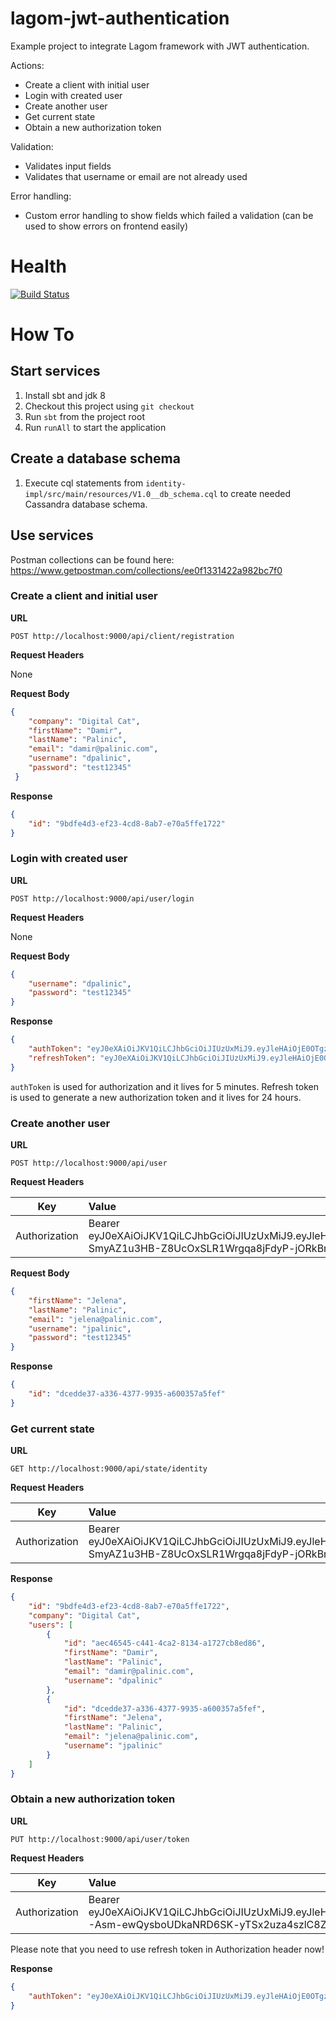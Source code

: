 # lagom-jwt-authentication

Example project to integrate Lagom framework with JWT authentication.

Actions:
- Create a client with initial user
- Login with created user
- Create another user
- Get current state
- Obtain a new authorization token

Validation:
- Validates input fields
- Validates that username or email are not already used

Error handling:
- Custom error handling to show fields which failed a validation (can be used to show errors on frontend easily)

# Health 
[![Build Status](https://travis-ci.org/dpalinic/public-transportation-services.svg?branch=master)](https://travis-ci.org/dpalinic/public-transportation-services)

# How To

## Start services

1. Install sbt and jdk 8
2. Checkout this project using `git checkout`
3. Run `sbt` from the project root
4. Run `runAll` to start the application

## Create a database schema

1. Execute cql statements from `identity-impl/src/main/resources/V1.0__db_schema.cql` to create needed Cassandra database schema.
 
## Use services
 
Postman collections can be found here: https://www.getpostman.com/collections/ee0f1331422a982bc7f0

### Create a client and initial user

**URL**

`POST http://localhost:9000/api/client/registration`

**Request Headers**

None

**Request Body**
```json
{
    "company": "Digital Cat",
    "firstName": "Damir",
    "lastName": "Palinic",
    "email": "damir@palinic.com",
    "username": "dpalinic",
    "password": "test12345"
 }
```

**Response**
```json
{
    "id": "9bdfe4d3-ef23-4cd8-8ab7-e70a5ffe1722"
}
```

### Login with created user

**URL**

`POST http://localhost:9000/api/user/login`

**Request Headers**

None

**Request Body**
```json
{
	"username": "dpalinic",
	"password": "test12345"
}
```

**Response**
```json
{
    "authToken": "eyJ0eXAiOiJKV1QiLCJhbGciOiJIUzUxMiJ9.eyJleHAiOjE0OTgzMDQyMjMsImlhdCI6MTQ5ODMwMzkyMywiY2xpZW50SWQiOiI5YmRmZTRkMy1lZjIzLTRjZDgtOGFiNy1lNzBhNWZmZTE3MjIiLCJ1c2VySWQiOiJhZWM0NjU0NS1jNDQxLTRjYTItODEzNC1hMTcyN2NiOGVkODYiLCJ1c2VybmFtZSI6ImRwYWxpbmljIiwiaXNSZWZyZXNoVG9rZW4iOmZhbHNlfQ.nVmQKB_94JPEL9-SmyAZ1u3HB-Z8UcOxSLR1Wrgqa8jFdyP-jORkBrWVMBkkeH7i8ypnHNw5Duxc5hwlpWIaZQ",
    "refreshToken": "eyJ0eXAiOiJKV1QiLCJhbGciOiJIUzUxMiJ9.eyJleHAiOjE0OTgzOTAzMjMsImlhdCI6MTQ5ODMwMzkyMywiY2xpZW50SWQiOiI5YmRmZTRkMy1lZjIzLTRjZDgtOGFiNy1lNzBhNWZmZTE3MjIiLCJ1c2VySWQiOiJhZWM0NjU0NS1jNDQxLTRjYTItODEzNC1hMTcyN2NiOGVkODYiLCJ1c2VybmFtZSI6ImRwYWxpbmljIiwiaXNSZWZyZXNoVG9rZW4iOnRydWV9.I-Asm-ewQysboUDkaNRD6SK-yTSx2uza4szlC8ZLw8gZgnuSaXMKu86Ab-swMSnOjU_ubm6-73D55ydwM28e1w"
}
```

`authToken` is used for authorization and it lives for 5 minutes. Refresh token is used to generate a new authorization token and it lives for 24 hours.

### Create another user

**URL**

`POST http://localhost:9000/api/user`

**Request Headers**

| Key           | Value        |
| --------------|:-------------|
| Authorization | Bearer eyJ0eXAiOiJKV1QiLCJhbGciOiJIUzUxMiJ9.eyJleHAiOjE0OTgzMDQyMjMsImlhdCI6MTQ5ODMwMzkyMywiY2xpZW50SWQiOiI5YmRmZTRkMy1lZjIzLTRjZDgtOGFiNy1lNzBhNWZmZTE3MjIiLCJ1c2VySWQiOiJhZWM0NjU0NS1jNDQxLTRjYTItODEzNC1hMTcyN2NiOGVkODYiLCJ1c2VybmFtZSI6ImRwYWxpbmljIiwiaXNSZWZyZXNoVG9rZW4iOmZhbHNlfQ.nVmQKB_94JPEL9-SmyAZ1u3HB-Z8UcOxSLR1Wrgqa8jFdyP-jORkBrWVMBkkeH7i8ypnHNw5Duxc5hwlpWIaZQ |

**Request Body**
```json
{
	"firstName": "Jelena",
	"lastName": "Palinic",
	"email": "jelena@palinic.com",
	"username": "jpalinic",
	"password": "test12345"
}
```

**Response**
```json
{
    "id": "dcedde37-a336-4377-9935-a600357a5fef"
}
```

### Get current state

**URL**

`GET http://localhost:9000/api/state/identity`

**Request Headers**

| Key           | Value        |
| --------------|:-------------|
| Authorization | Bearer eyJ0eXAiOiJKV1QiLCJhbGciOiJIUzUxMiJ9.eyJleHAiOjE0OTgzMDQyMjMsImlhdCI6MTQ5ODMwMzkyMywiY2xpZW50SWQiOiI5YmRmZTRkMy1lZjIzLTRjZDgtOGFiNy1lNzBhNWZmZTE3MjIiLCJ1c2VySWQiOiJhZWM0NjU0NS1jNDQxLTRjYTItODEzNC1hMTcyN2NiOGVkODYiLCJ1c2VybmFtZSI6ImRwYWxpbmljIiwiaXNSZWZyZXNoVG9rZW4iOmZhbHNlfQ.nVmQKB_94JPEL9-SmyAZ1u3HB-Z8UcOxSLR1Wrgqa8jFdyP-jORkBrWVMBkkeH7i8ypnHNw5Duxc5hwlpWIaZQ |

**Response**

```json
{
    "id": "9bdfe4d3-ef23-4cd8-8ab7-e70a5ffe1722",
    "company": "Digital Cat",
    "users": [
        {
            "id": "aec46545-c441-4ca2-8134-a1727cb8ed86",
            "firstName": "Damir",
            "lastName": "Palinic",
            "email": "damir@palinic.com",
            "username": "dpalinic"
        },
        {
            "id": "dcedde37-a336-4377-9935-a600357a5fef",
            "firstName": "Jelena",
            "lastName": "Palinic",
            "email": "jelena@palinic.com",
            "username": "jpalinic"
        }
    ]
}
```

### Obtain a new authorization token

**URL**

`PUT http://localhost:9000/api/user/token`

**Request Headers**

| Key           | Value        |
| --------------|:-------------|
| Authorization | Bearer eyJ0eXAiOiJKV1QiLCJhbGciOiJIUzUxMiJ9.eyJleHAiOjE0OTgzOTAzMjMsImlhdCI6MTQ5ODMwMzkyMywiY2xpZW50SWQiOiI5YmRmZTRkMy1lZjIzLTRjZDgtOGFiNy1lNzBhNWZmZTE3MjIiLCJ1c2VySWQiOiJhZWM0NjU0NS1jNDQxLTRjYTItODEzNC1hMTcyN2NiOGVkODYiLCJ1c2VybmFtZSI6ImRwYWxpbmljIiwiaXNSZWZyZXNoVG9rZW4iOnRydWV9.I-Asm-ewQysboUDkaNRD6SK-yTSx2uza4szlC8ZLw8gZgnuSaXMKu86Ab-swMSnOjU_ubm6-73D55ydwM28e1w |


Please note that you need to use refresh token in Authorization header now!

**Response**

```json
{
    "authToken": "eyJ0eXAiOiJKV1QiLCJhbGciOiJIUzUxMiJ9.eyJleHAiOjE0OTgzMDQ2NDAsImlhdCI6MTQ5ODMwNDM0MCwiY2xpZW50SWQiOiI5YmRmZTRkMy1lZjIzLTRjZDgtOGFiNy1lNzBhNWZmZTE3MjIiLCJ1c2VySWQiOiJhZWM0NjU0NS1jNDQxLTRjYTItODEzNC1hMTcyN2NiOGVkODYiLCJ1c2VybmFtZSI6ImRwYWxpbmljIiwiaXNSZWZyZXNoVG9rZW4iOnRydWV9.U4z-oJUmKISbUxDN8SVxzPEKzhHbqsMt1gbjJYUVtNLxdlXhl18czTfaz0ET7yDAuaHIU7aPRo_ivS3LNcWMIg"
}
```